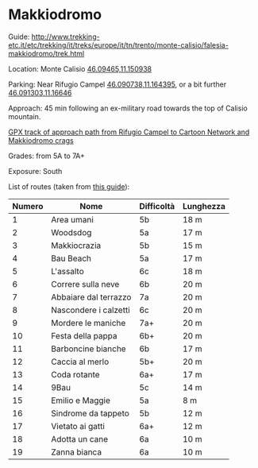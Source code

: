 # Makkiodromo

Guide: http://www.trekking-etc.it/etc/trekking/it/treks/europe/it/tn/trento/monte-calisio/falesia-makkiodromo/trek.html 

Location: Monte Calisio [46.09465,11.150938](http://www.openstreetmap.org/?mlat=46.09465&mlon=11.150938#map=18/46.09465/11.150938)

Parking: Near Rifugio Campel [46.090738,11.164395](http://www.openstreetmap.org/?mlat=46.090738&mlon=11.164395#map=18/46.090738/11.164395),
or a bit further [46.091303,11.16646](http://www.openstreetmap.org/?mlat=46.091303&mlon=11.16646#map=18/46.091303/11.16646)

Approach: 45 min following an ex-military road towards the top of Calisio mountain.

[GPX track of approach path from Rifugio Campel to Cartoon Network and Makkiodromo crags](https://raw.githubusercontent.com/cragtracks/cragtracks/master/Calisio/Cartoon%20Network/Cartoon%20Network%20-%20Makkiodromo.gpx)

Grades: from 5A to 7A+

Exposure: South

List of routes (taken from [this guide](http://www.trekking-etc.it/etc/trekking/it/treks/europe/it/tn/trento/monte-calisio/falesia-makkiodromo/trek.html)):

| Numero | Nome                  | Difficoltà | Lunghezza |
|--------|-----------------------|------------|-----------|
| 1      | Area umani            | 5b         | 18 m      |
| 2      | Woodsdog              | 5a         | 17 m      |
| 3      | Makkiocrazia          | 5b         | 15 m      |
| 4      | Bau Beach             | 5a         | 17 m      |
| 5      | L'assalto             | 6c         | 18 m      |
| 6      | Correre sulla neve    | 6b         | 20 m      |
| 7      | Abbaiare dal terrazzo | 7a         | 20 m      |
| 8      | Nascondere i calzetti | 6c         | 20 m      |
| 9      | Mordere le maniche    | 7a+        | 20 m      |
| 10     | Festa della pappa     | 6b+        | 20 m      |
| 11     | Barboncine bianche    | 6b         | 17 m      |
| 12     | Caccia al merlo       | 5b+        | 20 m      |
| 13     | Coda rotante          | 6a+        | 17 m      |
| 14     | 9Bau                  | 5c         | 14 m      |
| 15     | Emilio e Maggie       | 5a         | 8 m       |
| 16     | Sindrome da tappeto   | 5b         | 12 m      |
| 17     | Vietato ai gatti      | 6a+        | 12 m      |
| 18     | Adotta un cane        | 6a         | 10 m      |
| 19     | Zanna bianca          | 6a         | 10 m      |
